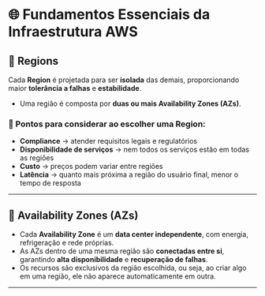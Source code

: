 # 🌐 Fundamentos Essenciais da Infraestrutura AWS

## 📍 Regions  
Cada **Region** é projetada para ser **isolada** das demais, proporcionando maior **tolerância a falhas** e **estabilidade**.  
- Uma região é composta por **duas ou mais Availability Zones (AZs)**.  

### 🔑 Pontos para considerar ao escolher uma Region:  
- **Compliance** → atender requisitos legais e regulatórios  
- **Disponibilidade de serviços** → nem todos os serviços estão em todas as regiões  
- **Custo** → preços podem variar entre regiões  
- **Latência** → quanto mais próxima a região do usuário final, menor o tempo de resposta  

---

## 🏢 Availability Zones (AZs)  
- Cada **Availability Zone** é um **data center independente**, com energia, refrigeração e rede próprias.  
- As AZs dentro de uma mesma região são **conectadas entre si**, garantindo **alta disponibilidade** e **recuperação de falhas**.  
- Os recursos são exclusivos da região escolhida, ou seja, ao criar algo em uma região, ele não aparece automaticamente em outra.  

---
